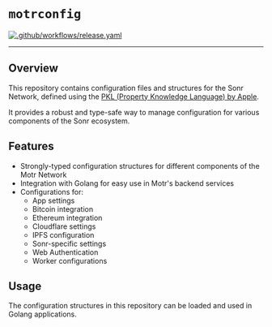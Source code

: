 # `motrconfig`

[![.github/workflows/release.yaml](https://github.com/onsonr/pkl/actions/workflows/release.yaml/badge.svg)](https://github.com/onsonr/pkl/actions/workflows/release.yaml)

---

## Overview

This repository contains configuration files and structures for the Sonr Network,
defined using the [PKL (Property Knowledge Language) by Apple](https://pkl-lang.org).

It provides a robust and type-safe way to manage configuration for various
components of the Sonr ecosystem.

## Features

- Strongly-typed configuration structures for different components of the Motr Network
- Integration with Golang for easy use in Motr's backend services
- Configurations for:
  - App settings
  - Bitcoin integration
  - Ethereum integration
  - Cloudflare settings
  - IPFS configuration
  - Sonr-specific settings
  - Web Authentication
  - Worker configurations

## Usage

The configuration structures in this repository can be loaded
and used in Golang applications.
